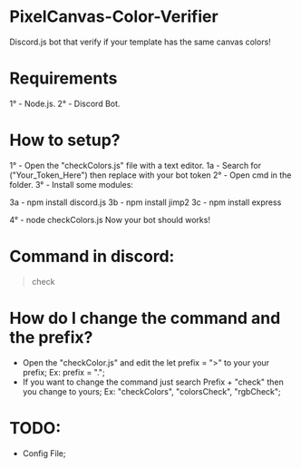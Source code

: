 # PixelCanvas-Color-Verifier
Discord.js bot that verify if your template has the same canvas colors!

# Requirements

1° - Node.js.
2° - Discord Bot.

# How to setup?

1° - Open the "checkColors.js" file with a text editor.
1a - Search for ("Your_Token_Here") then replace with your bot token 
2° - Open cmd in the folder.
3° - Install some modules: 

3a - npm install discord.js
3b - npm install jimp2
3c - npm install express

4° - node checkColors.js
Now your bot should works!

# Command in discord:

>check

# How do I change the command and the prefix?

- Open the "checkColor.js" and edit the let prefix = ">" to your your prefix;
Ex: prefix = ".";
- If you want to change the command just search Prefix + "check" then you change to yours;
Ex: "checkColors", "colorsCheck", "rgbCheck";

# TODO: 
- Config File;
